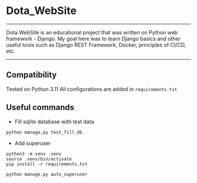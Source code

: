 # Dota_WebSite
___
Dota WebSite is an educational project that was written on Python web framework - Django. My goal here was to learn Django basics and other useful tools such as Django REST Framework, Docker, principles of CI/CD, etc.
___
## **Compatibility**
Tested on Python 3.11
All configurations are added in `requirements.txt`
## **Useful commands**
- Fill sqlite database with test data
```shell
python manage.py test_fill_db
```
- Add superuser
```shell
python3 -m venv .venv
source .venv/bin/activate
pip install -r requirements.txt
```
```shell
python manage.py auto_superuser
```
